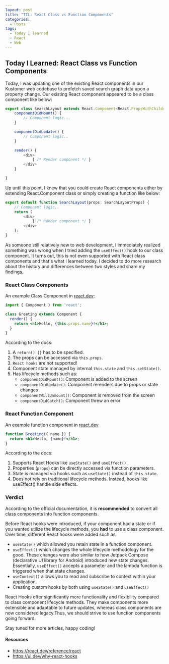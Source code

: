 ```yaml
---
layout: post
title: "TIL: React Class vs Function Components"
categories:
  - Posts
tags:
  - Today I learned
  - React
  - Web
---
```


## Today I Learned: React Class vs Function Components

Today, I was updating one of the existing React components in our Kustomer web codebase to prefetch saved search graph data upon a property change. Our existing React component appeared to be a class component like below:

```ts
export class SearchLayout extends React.Component<React.PropsWithChildren<SearchLayoutProps>> {
    componentDidMount() {
        // Component logic...
    }

    componentDidUpdate() {
        // Component logic..
    }

    render() {
        <div>
            { /* Render component */ }
        </div>
    }

}
```

Up until this point, I knew that you could create React components either by extending React.Component class or simply creating a function like below: 

```ts
export default function SearchLayout(props: SearchLayoutProps) {
    // Component logic..
    return (
        <div>
            { /* Render component */ }
        </div>
    );
} 
```

As someone still relatively new to web development, I immediately realized something was wrong when I tried adding the `useEffect()` hook to our class component. It turns out, this is not even supported with React class components and that's what I learned today. I decided to do more research about the history and differences between two styles and share my findings..

### React Class Components

An example Class Component in [react.dev](https://react.dev/reference/react/Component#defining-a-class-component):
```jsx
import { Component } from 'react';

class Greeting extends Component {
  render() {
    return <h1>Hello, {this.props.name}!</h1>;
  }
}
```

According to the docs:

1. A `return() {}` has to be specified.
2. The props can be accessed via `this.props`.
3. `React hooks` are not supported!
4. Component state managed by internal `this.state` and `this.setState()`.
5. Has lifecycle methods such as: 
    - `componentDidMount()`: Component is added to the screen
    - `componentDidUpdate()`: Component rerenders due to props or state changes
    - `componentWillUnmount()`: Component is removed from the screen
    - `componentDidCatch()`: Component threw an error 


### React Function Component

An example function component in [react.dev](https://react.dev/reference/react/Component#alternatives)
```jsx
function Greeting({ name }) {
  return <h1>Hello, {name}!</h1>;
}
```

According to the docs:
1. Supports React Hooks like `useState()` and `useEffect()` 
2. Properties (`props`) can be directly accessed via function parameters.
3. State is managed via hooks such as `useState()` instead of `this.state`.
4. Does not rely on traditional lifecycle methods. Instead, hooks like useEffect() handle side effects.


### Verdict

According to the official documentation, it is **recommended** to convert all class components into function components.

Before React hooks were introduced, if your component had a state or if you wanted utilize the lifecycle methods, you **had** to use a class component. Over time, different React hooks were added such as

- `useState()` which allowed you retain state in a function component.
- `useEffect()` which changes the whole lifecycle methodology for the good. These changes were also similar to how Jetpack Compose (declarative UI library for Android) introduced new state changes. Essentially, `useEffect()` accepts a parameter and the lambda function is triggered when that state changes.
- `useContext()` allows you to read and subscribe to context within your application.
- Creating custom hooks by both using `useState()` and `useEffect()`

React Hooks offer significantly more functionality and flexibility compared to class component lifecycle methods. They make components more extensible and adaptable to future updates, whereas class components are now considered legacy.Thus, we should strive to use function components going forward.

Stay tuned for more articles, happy coding!

#### Resources 
- https://react.dev/reference/react
- https://ui.dev/why-react-hooks
